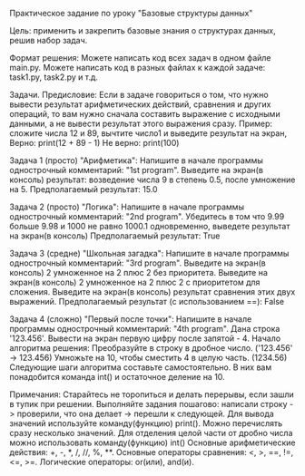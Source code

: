 Практическое задание по уроку "Базовые структуры данных"

Цель: применить и закрепить базовые знания о структурах данных, решив набор задач.

Формат решения:
Можете написать код всех задач в одном файле main.py.
Можете написать код в разных файлах к каждой задаче: task1.py, task2.py и т.д.

Задачи.
Предисловие:
Если в задаче говориться о том, что нужно вывести результат арифметических действий, сравнения и других операций, то вам нужно сначала составить выражение с исходными данными, а не вывести результат этого выражения сразу.
Пример: сложите числа 12 и 89, вычтите число1 и выведите результат на экран,
Верно: print(12 + 89 - 1)
Не верно: print(100)

Задача 1 (просто) "Арифметика":
Напишите в начале программы однострочный комментарий: "1st program".
Выведите на экран(в консоль) результат: возведение числа 9 в степень 0.5, после умножение на 5.
Предполагаемый результат: 15.0

Задача 2 (просто) "Логика":
Напишите в начале программы однострочный комментарий: "2nd program".
Убедитесь в том что 9.99 больше 9.98 и 1000 не равно 1000.1 одновременно, выведете результат на экран(в консоль)
 Предполагаемый результат: True

Задача 3 (средне) "Школьная загадка":
Напишите в начале программы однострочный комментарий: "3rd program".
Выведите на экран(в консоль) 2 умноженное на 2 плюс 2 без приоритета.
Выведите на экран(в консоль) 2 умноженное на 2 плюс 2 с приоритетом для сложения.
Выведите на экран(в консоль) результат сравнения этих двух выражений.
Предполагаемый результат (с использованием ==): False

Задача 4 (сложно) "Первый после точки":
Напишите в начале программы однострочный комментарий: "4th program".
Дана строка '123.456'.
Вывести на экран первую цифру после запятой - 4.
Начало алгоритма решения:
Преобразуйте в строку в дробное число. ('123.456' -> 123.456)
Умножьте на 10, чтобы сместить 4 в целую часть. (1234.56)
Следующие шаги алгоритма составьте самостоятельно. В них вам понадобится команда int() и остаточное деление на 10.

Примечания:
Старайтесь не торопиться и делать перерывы, если зашли в тупик при решении.
Выполняйте задания пошагово: написали строку -> проверили, что она делает -> перешли к следующей.
Для вывода значений используйте команду(функцию) print(). Можно перечислять сразу несколько значений.
Для отделения целой части от дробно числа можно использовать команду(функцию) int()
Основные арифметические действия: +, -, *, /, //, %, **.
Основные операторы сравнения: <, >, ==, !=, <=, >=.
Логические операторы: or(или), and(и).
